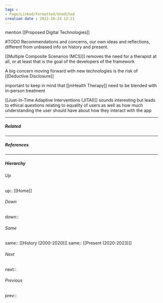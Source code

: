 ```yaml
---
tags :
- Page/Linked/Formatted/Unedited
creation date : 2022-10-24 12:21 
---
```


mention [[Proposed Digital Technologies]]

#TODO Recommendations and concerns, our own ideas and reflections, different from unbiased info on history and present.

[[Multiple Composite Scenarios (MCS)]] removes the need for a therapist at all, or at least that is the goal of the developers of the framework

A big concern moving forward with new technologies is the risk of [[Deductive Disclosure]]

important to keep in mind that [[mHealth Therapy]] need to be blended with in-person treatment

[[Just-In-Time Adaptive Interventions (JITAI)]] sounds interesting but leads to ethical questions relating to equality of users as well as how much understanding the user should have about how they interact with the app

---
##### Related


---
##### References


---
##### Hierarchy
###### Up
up:: [[Home]]
###### Down
down:: 
###### Same
same:: [[History (2000-2020)]]
same:: [[Present (2020-2023)]]
###### Next
next:: 
###### Previous
prev:: 